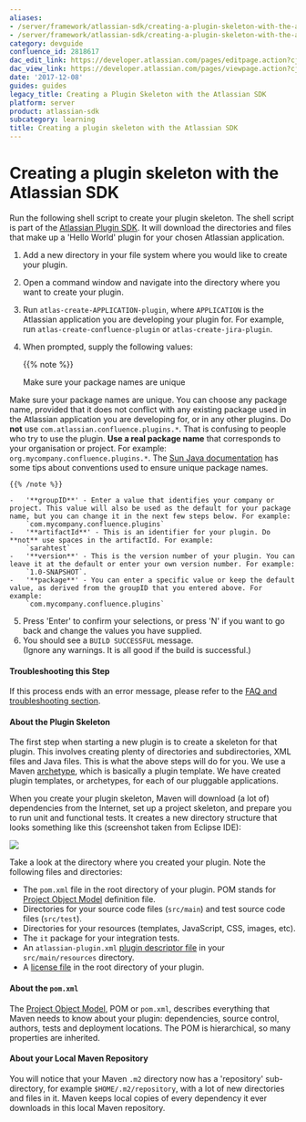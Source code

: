 ```yaml
---
aliases:
- /server/framework/atlassian-sdk/creating-a-plugin-skeleton-with-the-atlassian-sdk-2818617.html
- /server/framework/atlassian-sdk/creating-a-plugin-skeleton-with-the-atlassian-sdk-2818617.md
category: devguide
confluence_id: 2818617
dac_edit_link: https://developer.atlassian.com/pages/editpage.action?cjm=wozere&pageId=2818617
dac_view_link: https://developer.atlassian.com/pages/viewpage.action?cjm=wozere&pageId=2818617
date: '2017-12-08'
guides: guides
legacy_title: Creating a Plugin Skeleton with the Atlassian SDK
platform: server
product: atlassian-sdk
subcategory: learning
title: Creating a plugin skeleton with the Atlassian SDK
---
```

# Creating a plugin skeleton with the Atlassian SDK

Run the following shell script to create your plugin skeleton. The shell script is part of the [Atlassian Plugin SDK](/server/framework/atlassian-sdk/working-with-the-sdk). It will download the directories and files that make up a 'Hello World' plugin for your chosen Atlassian application.

1.  Add a new directory in your file system where you would like to create your plugin.
2.  Open a command window and navigate into the directory where you want to create your plugin.
3.  Run `atlas-create-APPLICATION-plugin`, where `APPLICATION` is the Atlassian application you are developing your plugin for. For example, run `atlas-create-confluence-plugin` or `atlas-create-jira-plugin`.
4.  When prompted, supply the following values:

    {{% note %}}

    Make sure your package names are unique

Make sure your package names are unique. You can choose any package name, provided that it does not conflict with any existing package used in the Atlassian application you are developing for, or in any other plugins. Do **not** use `com.atlassian.confluence.plugins.*`. That is confusing to people who try to use the plugin. **Use a real package name** that corresponds to your organisation or project. For example: `org.mycompany.confluence.plugins.*`. The <a href="http://java.sun.com/docs/books/jls/second_edition/html/packages.doc.html#40169" class="external-link">Sun Java documentation</a> has some tips about conventions used to ensure unique package names.

    {{% /note %}}

    -   '**groupID**' - Enter a value that identifies your company or project. This value will also be used as the default for your package name, but you can change it in the next few steps below. For example:  
        `com.mycompany.confluence.plugins`
    -   '**artifactId**' - This is an identifier for your plugin. Do **not** use spaces in the artifactId. For example:  
        `sarahtest`
    -   '**version**' - This is the version number of your plugin. You can leave it at the default or enter your own version number. For example:  
        `1.0-SNAPSHOT`.
    -   '**package**' - You can enter a specific value or keep the default value, as derived from the groupID that you entered above. For example:  
        `com.mycompany.confluence.plugins`

5.  Press 'Enter' to confirm your selections, or press 'N' if you want to go back and change the values you have supplied.
6.  You should see a `BUILD SUCCESSFUL` message.  
    (Ignore any warnings. It is all good if the build is successful.)

#### Troubleshooting this Step

If this process ends with an error message, please refer to the [FAQ and troubleshooting section](/server/framework/atlassian-sdk/writing-your-first-plugin-faq).

#### About the Plugin Skeleton

The first step when starting a new plugin is to create a skeleton for that plugin. This involves creating plenty of directories and subdirectories, XML files and Java files. This is what the above steps will do for you. We use a Maven <a href="http://maven.apache.org/guides/introduction/introduction-to-archetypes.html" class="external-link">archetype</a>, which is basically a plugin template. We have created plugin templates, or archetypes, for each of our pluggable applications.

When you create your plugin skeleton, Maven will download (a lot of) dependencies from the Internet, set up a project skeleton, and prepare you to run unit and functional tests. It creates a new directory structure that looks something like this (screenshot taken from Eclipse IDE):  
  
![](/server/framework/atlassian-sdk/images/pluginskeletonineclipse.png)

Take a look at the directory where you created your plugin. Note the following files and directories:

-   The `pom.xml` file in the root directory of your plugin. POM stands for <a href="http://maven.apache.org/guides/introduction/introduction-to-the-pom.html" class="external-link">Project Object Model</a> definition file.
-   Directories for your source code files (`src/main`) and test source code files (`src/test`).
-   Directories for your resources (templates, JavaScript, CSS, images, etc).
-   The `it` package for your integration tests.
-   An `atlassian-plugin.xml` [plugin descriptor file](/server/framework/atlassian-sdk/configuring-the-plugin-descriptor) in your `src/main/resources` directory.
-   A [license file](/server/framework/atlassian-sdk/packaging-and-releasing-your-plugin) in the root directory of your plugin.

#### About the `pom.xml`

The <a href="http://maven.apache.org/guides/introduction/introduction-to-the-pom.html" class="external-link">Project Object Model</a>, POM or `pom.xml`, describes everything that Maven needs to know about your plugin: dependencies, source control, authors, tests and deployment locations. The POM is hierarchical, so many properties are inherited.

#### About your Local Maven Repository

You will notice that your Maven `.m2` directory now has a 'repository' sub-directory, for example `$HOME/.m2/repository`, with a lot of new directories and files in it. Maven keeps local copies of every dependency it ever downloads in this local Maven repository.









































































































































































